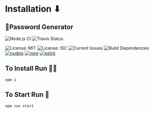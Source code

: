 # Installation ⬇

## 🎲Password Generator 
![Node.js CI](https://github.com/aguin467/PasswordGenerator/workflows/Node.js%20CI/badge.svg) ![Travis Status](https://travis-ci.org/aguin467/PasswordGenerator.svg?branch=master) 

![License: MIT](https://img.shields.io/github/license/aguin467/passwordGenerator) 
![License: ISC](https://img.shields.io/badge/License-ISC-blue.svg) 
![Current Issues](https://img.shields.io/github/issues/aguin467/passwordGenerator) 
![Build Dependencies](https://img.shields.io/david/dev/aguin467/passwordGenerator) 
[![nodejs][nodejs]][nodejs-url] [![npm][npm]][npm-url] [![eslint][eslint]][eslint-url] 

[npm]: https://img.shields.io/badge/npm-6.13.7-brightgreen
[npm-url]: https://npmjs.com/

[eslint]: https://img.shields.io/badge/eslint-6.8.0-brightgreen
[eslint-url]: https://eslint.org/

[nodejs]: https://img.shields.io/badge/nodejs-13.9.0-brightgreen
[nodejs-url]: https://nodejs.org/en/


## To Install Run 🏃‍♂️
```
npm i
```

## To Start Run 🏁
```
npm run start
```
